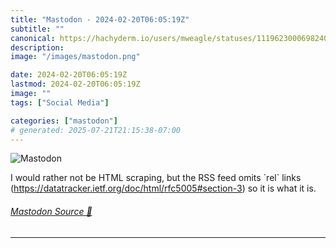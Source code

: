 ```yaml
---
title: "Mastodon - 2024-02-20T06:05:19Z"
subtitle: ""
canonical: https://hachyderm.io/users/mweagle/statuses/111962300069824028
description:
image: "/images/mastodon.png"

date: 2024-02-20T06:05:19Z
lastmod: 2024-02-20T06:05:19Z
image: ""
tags: ["Social Media"]

categories: ["mastodon"]
# generated: 2025-07-21T21:15:38-07:00
---
```

![Mastodon](/images/mastodon.png)

<p>I would rather not be HTML scraping, but the RSS feed omits `rel` links (<a href="https://datatracker.ietf.org/doc/html/rfc5005#section-3" target="_blank" rel="nofollow noopener noreferrer" translate="no"><span class="invisible">https://</span><span class="ellipsis">datatracker.ietf.org/doc/html/</span><span class="invisible">rfc5005#section-3</span></a>) so it is what it is.</p>


###### [Mastodon Source 🐘](https://hachyderm.io/@mweagle/111962300069824028)

___
